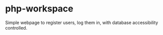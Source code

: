 # php-workspace
Simple webpage to register users, log them in, with database accessibility controlled. 
